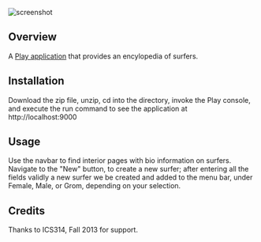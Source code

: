 ![screenshot](https://raw.github.com/jamestvu/Surferpedia/dynamic/doc/ss.png)

Overview
--------

A [Play application](http://www.playframework.com/) that provides an encylopedia of surfers.

Installation
--------

Download the zip file, unzip, cd into the directory, invoke the Play console, and execute
the run command to see the application at http://localhost:9000

Usage
--------

Use the navbar to find interior pages with bio information on surfers. 
Navigate to the "New" button, to create a new surfer; after entering all the fields validly a new surfer we be created
and added to the menu bar, under Female, Male, or Grom, depending on your selection.

Credits
--------

Thanks to ICS314, Fall 2013 for support.
